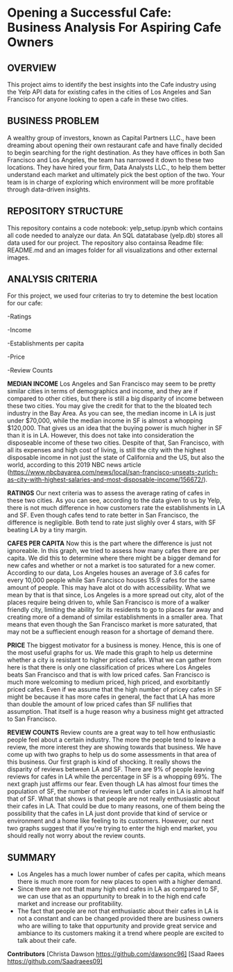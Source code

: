 # Opening a Successful Cafe: Business Analysis For Aspiring Cafe Owners 

## OVERVIEW

This project aims to identify the best insights into the Cafe industry using the Yelp API data for existing cafes in the cities of Los Angeles and San Francisco for anyone looking to open a cafe in these two cities.


## BUSINESS PROBLEM

A wealthy group of investors, known as Capital Partners LLC., have been dreaming about opening their own restaurant cafe and have finally decided to begin searching for the right destination. As they have offices in both San Francisco and Los Angeles, the team has narrowed it down to these two locations. They have hired your firm, Data Analysts LLC., to help them better understand each market and ultimately pick the best option of the two. Your team is in charge of exploring which environment will be more profitable through data-driven insights.

## REPOSITORY STRUCTURE

This repository contains a code notebook: yelp_setup.ipynb which contains all code needed to analyze our data. An SQL datatabase (yelp.db) stores all data used for our project. The repository also containsa Readme file: README.md and an images folder for all visualizations and other external images.

## ANALYSIS CRITERIA

For this project, we used four criterias to try to detemine the best location for our cafe:

-Ratings

-Income

-Establishments per capita

-Price

-Review Counts

   **MEDIAN INCOME**
Los Angeles and San Francisco may seem to be pretty similar cities in terms of demographics and income, and they are if compared to other cities, but there is still a big disparity of income between these two cities. You may give the credit for that to the the bloated tech industry in the Bay Area. As you can see, the median income in LA is just under $70,000, while the median income in SF is almost a whopping $120,000. That gives us an idea that the buying power is much higher in SF than it is in LA. However, this does not take into consideration the disposeable income of these two cities. Despite of that, San Francisco, with all its expenses and high cost of living, is still the city with the highest disposable income in not just the state of California and the US, but also the world, according to this 2019 NBC news article (https://www.nbcbayarea.com/news/local/san-francisco-unseats-zurich-as-city-with-highest-salaries-and-most-disposable-income/156672/).
 
   **RATINGS**
Our next criteria was to assess the average rating of cafes in these two cities. As you can see, according to the data given to us by Yelp, there is not much difference in how customers rate the establishments in LA and SF. Even though cafes tend to rate better in San Francisco, the difference is negligible. Both tend to rate just slighly over 4 stars, with SF beating LA by a tiny margin.
  
  **CAFES PER CAPITA**
Now this is the part where the difference is just not ignoreable. In this graph, we tried to assess how many cafes there are per capita. We did this to determine where there might be a bigger demand for new cafes and whether or not a market is too saturated for a new comer. According to our data, Los Angeles houses an average of 3.6 cafes for every 10,000 people while San Francisco houses 15.9 cafes for the same amount of people. This may have alot ot do with accessibility. What we mean by that is that since, Los Angeles is a more spread out city, alot of the places require being driven to, while San Francisco is more of a walker friendly city, limiting the ability for its residents to go to places far away and creating more of a demand of similar establishments in a smaller area. That means that even though the San Francisco market is more saturated, that may not be a suffiecient enough reason for a shortage of demand there.
  
  **PRICE**
The biggest motivator for a business is money. Hence, this is one of the most useful graphs for us. We made this graph to help us determine whether a city is resistant to higher priced cafes. What we can gather from here is that there is only one classification of prices where Los Angeles beats San Francisco and that is with low priced cafes. San Francisco is much more welcoming to medium priced, high priced, and exorbitantly priced cafes. Even if we assume that the high number of pricey cafes in SF might be because it has more cafes in general, the fact that LA has more than double the amount of low priced cafes than SF nullifies that assumption. That itself is a huge reason why a business might get attracted to San Francisco.
  
  **REVIEW COUNTS**
  Review counts are a great way to tell how enthusiastic people feel about a certain industry. The more the people tend to leave a review, the more interest they are showing towards that business. We have come up with two graphs to help us do some assessments in that area of this business. Our first graph is kind of shocking. It really shows the disparity of reviews between LA and SF. There are 9% of people leaving reviews for cafes in LA while the percentage in SF is a whopping 69%. The next graph just affirms our fear. Even though LA has almost four times the population of SF, the number of reviews left under cafes in LA is almost half that of SF. What that shows is that people are not really enthusiastic about their cafes in LA. That could be due to many reasons, one of them being the possibility that the cafes in LA just dont provide that kind of service or environment and a home like feeling to its customers. However, our next two graphs suggest that if you're trying to enter the high end market, you should really not worry about the review counts.
  
 ## SUMMARY
  
  - Los Angeles has a much lower number of cafes per capita, which means there is much more room for new places to open with a higher demand.
  - Since there are not that many high end cafes in LA as compared to SF, we can use that as an oppurtunity to break in to the high end cafe market and increase our profitability.
  - The fact that people are not that enthusiastic about their cafes in LA is not a constant and can be changed provided there are business owners who are willing to take that oppurtunity and provide great service and ambiance to its customers making it a trend where people are excited to talk about their cafe.
  
  **Contributors**
  [Christa Dawson https://github.com/dawsonc96]
  [Saad Raees https://github.com/Saadraees09]
  
  
  
